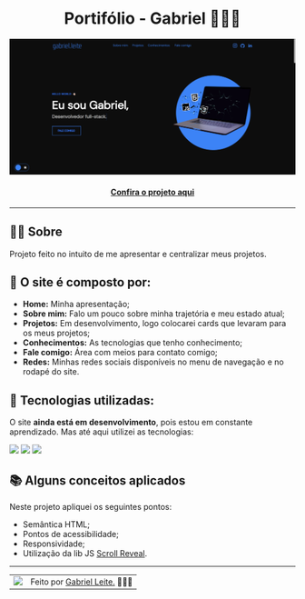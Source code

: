 <h1 align="center">Portifólio - Gabriel 👨🏻‍💻</h1>

![Imagem do projeto finalizado](assets/images/projects/captura-de-tela-portfolio.png)

<h4 align="center"><a href="https://lucyanovidio.vercel.app">Confira o projeto aqui</a></h4>

---

## 👨🏻 Sobre

Projeto feito no intuito de me apresentar e centralizar meus projetos.

## 🦾 O site é composto por:

- **Home:** Minha apresentação;
- **Sobre mim:** Falo um pouco sobre minha trajetória e meu estado atual;
- **Projetos:** Em desenvolvimento, logo colocarei cards que levaram para os meus projetos;
- **Conhecimentos:** As tecnologias que tenho conhecimento;
- **Fale comigo:** Área com meios para contato comigo;
- **Redes:** Minhas redes sociais disponíveis no menu de navegação e no rodapé do site.

## 🧠 Tecnologias utilizadas:

O site **ainda está em desenvolvimento**, pois estou em constante aprendizado. Mas até aqui utilizei as tecnologias:

<div>
    <img src="https://img.shields.io/badge/HTML5-E34F26?style=for-the-badge&logo=html5&logoColor=white" />
    <img src="https://img.shields.io/badge/CSS3-1572B6?style=for-the-badge&logo=css3&logoColor=white" />
    <img src="https://img.shields.io/badge/JavaScript-F7DF1E?style=for-the-badge&logo=javascript&logoColor=black" />
</div>

## 📚 Alguns conceitos aplicados

Neste projeto apliquei os seguintes pontos:

- Semântica HTML;
- Pontos de acessibilidade;
- Responsividade;
- Utilização da lib JS <a href="https://scrollrevealjs.org">Scroll Reveal</a>.

---

<table>
  <tr>
    <td>
      <img src="https://github.com/tech-gabriel.png" width="100px" />
    </td>
    <td>
      Feito por <a href="https://github.com/tech-gabriel">Gabriel Leite.</a> 🙋🏿‍♂️
    </td>
  </tr>
</table>
